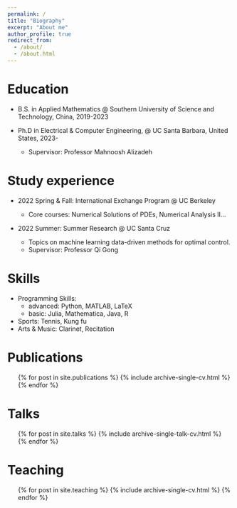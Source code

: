 ```yaml
---
permalink: /
title: "Biography"
excerpt: "About me"
author_profile: true
redirect_from:
  - /about/
  - /about.html
---
```


Education
======
* B.S. in Applied Mathematics @ Southern University of Science and Technology, China, 2019-2023

* Ph.D in Electrical & Computer Engineering, @ UC Santa Barbara, United States, 2023-
  * Supervisor: Professor Mahnoosh Alizadeh

Study experience
======

* 2022 Spring & Fall: International Exchange Program @ UC Berkeley
  * Core courses: Numerical Solutions of PDEs, Numerical Analysis II...

* 2022 Summer: Summer Research @ UC Santa Cruz
  * Topics on machine learning data-driven methods for optimal control.
  * Supervisor: Professor Qi Gong

Skills
======
* Programming Skills:
  * advanced: Python, MATLAB, LaTeX
  * basic: Julia, Mathematica, Java, R
* Sports: Tennis, Kung fu  
* Arts & Music: Clarinet, Recitation

Publications
======
  <ul>{% for post in site.publications %}
    {% include archive-single-cv.html %}
  {% endfor %}</ul>

Talks
======
  <ul>{% for post in site.talks %}
    {% include archive-single-talk-cv.html %}
  {% endfor %}</ul>

Teaching
======
  <ul>{% for post in site.teaching %}
    {% include archive-single-cv.html %}
  {% endfor %}</ul>
